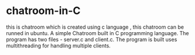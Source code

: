 # chatroom-in-C
this is chatroom which is created using c language , this chatroom can be runned in ubuntu.
 A simple Chatroom built in C programming language. The program has two files - server.c and client.c. The program is built uses multithreading for handling multiple clients.
